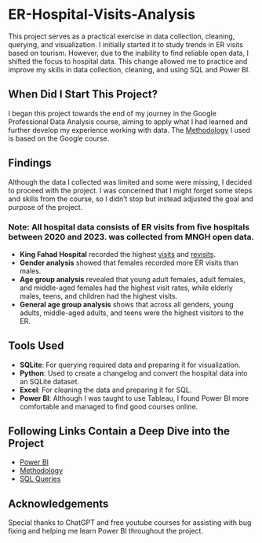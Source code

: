 # ER-Hospital-Visits-Analysis

This project serves as a practical exercise in data collection, cleaning, querying, and visualization. I initially started it to study trends in ER visits based on tourism. However, due to the inability to find reliable open data, I shifted the focus to hospital data. This change allowed me to practice and improve my skills in data collection, cleaning, and using SQL and Power BI.

## When Did I Start This Project?

I began this project towards the end of my journey in the Google Professional Data Analysis course, aiming to apply what I had learned and further develop my experience working with data. The [Methodology](Methodology.md) I used is based on the Google course.

## Findings

Although the data I collected was limited and some were missing, I decided to proceed with the project. I was concerned that I might forget some steps and skills from the course, so I didn’t stop but instead adjusted the goal and purpose of the project.

### Note: All hospital data consists of ER visits from five hospitals between 2020 and 2023. was collected from MNGH open data.

- **King Fahad Hospital** recorded the highest [visits](PowerBI.md) and [revisits](PowerBI.md).
- **Gender analysis** showed that females recorded more ER visits than males.
- **Age group analysis** revealed that young adult females, adult females, and middle-aged females had the highest visit rates, while elderly males, teens, and children had the highest visits.
- **General age group analysis** shows that across all genders, young adults, middle-aged adults, and teens were the highest visitors to the ER.

## Tools Used

- **SQLite**: For querying required data and preparing it for visualization.
- **Python**: Used to create a changelog and convert the hospital data into an SQLite dataset.
- **Excel**: For cleaning the data and preparing it for SQL.
- **Power BI**: Although I was taught to use Tableau, I found Power BI more comfortable and managed to find good courses online.

## Following Links Contain a Deep Dive into the Project

- [Power BI](PowerBI.md)
- [Methodology](Methodology.md)
- [SQL Queries](SQLqueries.md)

## Acknowledgements

Special thanks to ChatGPT and free youtube courses for assisting with bug fixing and helping me learn Power BI throughout the project.

 

